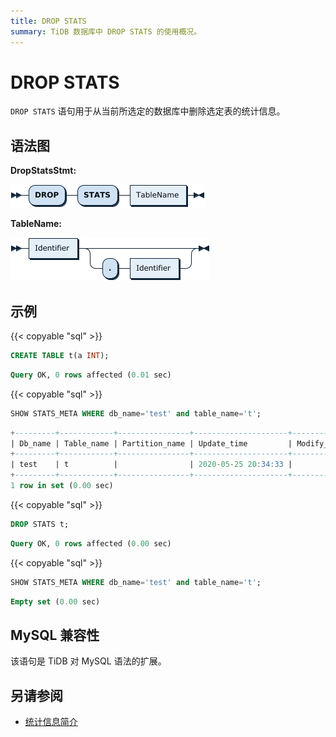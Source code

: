 ```yaml
---
title: DROP STATS
summary: TiDB 数据库中 DROP STATS 的使用概况。
---
```


# DROP STATS

`DROP STATS` 语句用于从当前所选定的数据库中删除选定表的统计信息。

## 语法图

**DropStatsStmt:**

![DropTableStmt](/media/sqlgram/DropStatsStmt.png)

**TableName:**

![TableName](/media/sqlgram/TableName.png)

## 示例

{{< copyable "sql" >}}

```sql
CREATE TABLE t(a INT);
```

```sql
Query OK, 0 rows affected (0.01 sec)
```

{{< copyable "sql" >}}

```sql
SHOW STATS_META WHERE db_name='test' and table_name='t';
```

```sql
+---------+------------+----------------+---------------------+--------------+-----------+
| Db_name | Table_name | Partition_name | Update_time         | Modify_count | Row_count |
+---------+------------+----------------+---------------------+--------------+-----------+
| test    | t          |                | 2020-05-25 20:34:33 |            0 |         0 |
+---------+------------+----------------+---------------------+--------------+-----------+
1 row in set (0.00 sec)
```

{{< copyable "sql" >}}

```sql
DROP STATS t;
```

```sql
Query OK, 0 rows affected (0.00 sec)
```

{{< copyable "sql" >}}

```sql
SHOW STATS_META WHERE db_name='test' and table_name='t';
```

```sql
Empty set (0.00 sec)
```

## MySQL 兼容性

该语句是 TiDB 对 MySQL 语法的扩展。

## 另请参阅

* [统计信息简介](/statistics.md)
